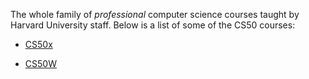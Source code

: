 The whole family of *professional* computer science courses taught by Harvard University staff. Below is a list of some of the CS50 courses:

* [CS50x](/wiki/CS50x)

* [CS50W](/wiki/CS50W)